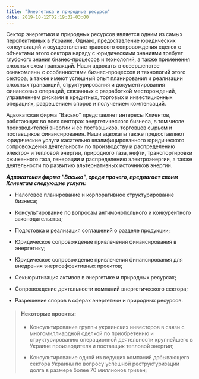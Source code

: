 ```yaml
---
title: "Энергетика и природные ресурсы"
date: 2019-10-12T02:19:32+03:00
---
```


Сектор энергетики и природных ресурсов является одним из самых перспективных в Украине. Однако, предоставление юридических консультаций и осуществление правового сопровождения сделок с объектами этого сектора наряду с юридическими знаниями требует глубокого знания бизнес-процессов и технологий, а также применения сложных схем транзакций. Наши адвокаты в совершенстве ознакомлены с особенностями бизнес-процессов и технологий этого сектора, а также имеют успешный опыт планирования и реализации сложных транзакций, структурирования и документирования финансовых операций, связанных с разработкой месторождений, управлением рисками в кредитных, торговых и инвестиционных операциях, разрешением споров и получением компенсаций.

Адвокатская фирма "Васько" представляет интересы Клиентов, работающих во всех секторах энергетического бизнеса, в том числе производителей энергии и ее поставщиков, торговцев сырьем и поставщиков финансирования. Наши адвокаты также предоставляют юридические услуги касательно квалифицированного юридического сопровождения деятельности по производству и распределению электро- и тепловой энергии, природного газа, нефти, транспортировки сжиженного газа, генерации и распределению электроэнергии, а также деятельности по развитию альтернативных источников энергии.

***Адвокатская фирма "Васько", среди прочего, предлагает своим Клиентам следующие услуги:***

- Налоговое планирование и корпоративное структурирование бизнеса;

- Консультирование по вопросам антимонопольного и конкурентного законодательства;

- Подготовка и реализация соглашений о разделе продукции;

- Юридическое сопровождение привлечения финансирования в энергетику;

- Юридическое сопровождение привлечения финансирования для внедрения энергоэффективных проектов;

- Секьюритизация активов в энергетике и природных ресурсах;

- Сопровождение деятельности компаний энергетического сектора;

- Разрешение споров в сферах энергетики и природных ресурсов.

> #### Некоторые проекты:
>
> - Консультирование группы украинских инвесторов в связи с многомиллиардной сделкой по приобретению и структурированию операционной деятельности крупнейшего в Украине производителя и поставщик тепловой энергии;
>
> - Консультирование одной из ведущих компаний добывающего сектора Украины по вопросу успешной реструктуризации долга в размере более 70 миллионов гривен;

